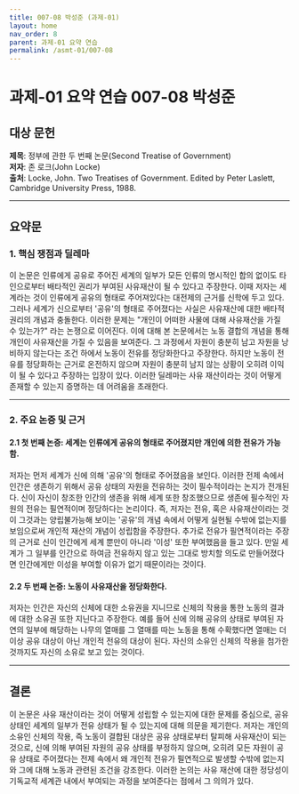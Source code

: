 ```yaml
---
title: 007-08 박성준 (과제-01)
layout: home
nav_order: 8
parent: 과제-01 요약 연습
permalink: /asmt-01/007-08
---
```


# 과제-01 요약 연습 007-08 박성준 

## 대상 문헌  
**제목**: 정부에 관한 두 번째 논문(Second Treatise of Government)  
**저자**: 존 로크(John Locke)  
**출처**: Locke, John. Two Treatises of Government. Edited by Peter Laslett, Cambridge University Press, 1988.

---

## 요약문  

### 1. 핵심 쟁점과 딜레마  
이 논문은 인류에게 공유로 주어진 세계의 일부가 모든 인류의 명시적인 합의 없이도 타인으로부터 배타적인 권리가 부여된 사유재산이 될 수 있다고 주장한다. 이때 저자는 세계라는 것이 인류에게 공유의 형태로 주어져있다는 대전제의 근거를 신학에 두고 있다. 그러나 세계가 신으로부터 '공유'의 형태로 주어졌다는 사실은 사유재산에 대한 배타적 권리의 개념과 충돌한다. 이러한 문제는 "개인이 어떠한 사물에 대해 사유재산을 가질 수 있는가?" 라는 논쟁으로 이어진다. 이에 대해 본 논문에서는 노동 결합의 개념을 통해 개인이 사유재산을 가질 수 있음을 보여준다. 그 과정에서 자원이 충분히 남고 자원을 낭비하지 않는다는 조건 하에서 노동이 전유를 정당화한다고 주장한다. 하지만 노동이 전유를 정당화하는 근거로 온전하지 않으며 자원이 충분히 남지 않는 상황이 오히려 이익이 될  수 있다고 주장하는 입장이 있다. 이러한 딜레마는 사유 재산이라는 것이 어떻게 존재할 수 있는지 증명하는 데 어려움을 초래한다. 
 
---

### 2. 주요 논증 및 근거  

#### 2.1 첫 번째 논증: 세계는 인류에게 공유의 형태로 주어졌지만 개인에 의한 전유가 가능함.
저자는 먼저 세계가 신에 의해 '공유'의 형태로 주어졌음을 보인다. 이러한 전제 속에서 인간은 생존하기 위해서 공유 상태의 자원을 전유하는 것이 필수적이라는 논지가 전개된다. 신이 자신이 창조한 인간의 생존을 위해 세계 또한 창조했으므로 생존에 필수적인 자원의 전유는 필연적이며 정당하다는 논리이다. 즉, 저자는 전유, 혹은 사유재산이라는 것이 그것과는 양립불가능해 보이는 '공유'의 개념 속에서 어떻게 실현될 수밖에 없는지를 보임으로써 개인적 재산의 개념이 성립함을 주장한다. 추가로 전유가 필연적이라는 주장의 근거로 신이 인간에게 세계 뿐만이 아니라 '이성' 또한 부여했음을 들고 있다. 만일 세계가 그 일부를 인간으로 하여금 전유하지 않고 있는 그대로 방치할 의도로 만들어졌다면 인간에게만 이성을 부여할 이유가 없기 때문이라는 것이다.

#### 2.2 두 번째 논증: 노동이 사유재산을 정당화한다. 
저자는 인간은 자신의 신체에 대한 소유권을 지니므로 신체의 작용을 통한 노동의 결과에 대한 소유권 또한 지닌다고 주장한다. 예를 들어 신에 의해 공유의 상태로 부여된 자연의 일부에 해당하는 나무의 열매를 그 열매를 따는 노동을 통해 수확했다면 열매는 더이상 공유 대상이 아닌 개인적 전유의 대상이 된다. 자신의 소유인 신체의 작용을 첨가한 것까지도 자신의 소유로 보고 있는 것이다. 

---

## 결론  
이 논문은 사유 재산이라는 것이 어떻게 성립할 수 있는지에 대한 문제를 중심으로, 공유 상태인 세계의 일부가 전유 상태가 될 수 있는지에 대해 의문을 제기한다. 저자는 개인의 소유인 신체의 작용, 즉 노동이 결합된 대상은 공유 상태로부터 탈피해 사유재산이 되는 것으로, 신에 의해 부여된 자원의 공유 상태를 부정하지 않으며, 오히려 모든 자원이 공유 상태로 주어졌다는 전제 속에서 왜 개인적 전유가 필연적으로 발생할 수밖에 없는지와 그에 대해 노동과 관련된 조건을 강조한다. 이러한 논의는 사유 재산에 대한 정당성이 기독교적 세계관 내에서 부여되는 과정을 보여준다는 점에서 그 의의가 있다. 

